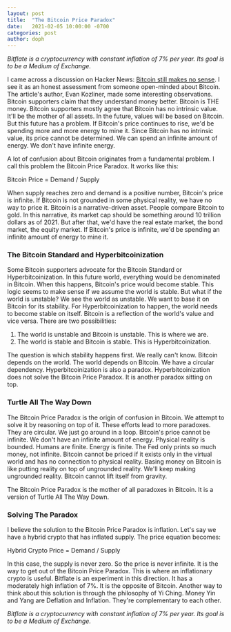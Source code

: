 ```yaml
---
layout: post
title:  "The Bitcoin Price Paradox"
date:   2021-02-05 10:00:00 -0700
categories: post
author: doph
---
```


*Bitflate is a cryptocurrency with constant inflation of 7% per year. Its goal is to be a Medium of Exchange.*

I came across a discussion on Hacker News: [Bitcoin still makes no sense](https://news.ycombinator.com/item?id=25319849). I see it as an honest assessment from someone open-minded about Bitcoin. The article's author, Evan Kozliner, made some interesting observations. Bitcoin supporters claim that they understand money better. Bitcoin is THE money. Bitcoin supporters mostly agree that Bitcoin has no intrinsic value. It'll be the mother of all assets. In the future, values will be based on Bitcoin. But this future has a problem. If Bitcoin's price continues to rise, we'd be spending more and more energy to mine it. Since Bitcoin has no intrinsic value, its price cannot be determined. We can spend an infinite amount of energy. We don't have infinite energy.

A lot of confusion about Bitcoin originates from a fundamental problem. I call this problem the Bitcoin Price Paradox. It works like this:

Bitcoin Price = Demand / Supply

When supply reaches zero and demand is a positive number, Bitcoin's price is infinite. If Bitcoin is not grounded in some physical reality, we have no way to price it. Bitcoin is a narrative-driven asset. People compare Bitcoin to gold. In this narrative, its market cap should be something around 10 trillion dollars as of 2021. But after that, we'd have the real estate market, the bond market, the equity market. If Bitcoin's price is infinite, we'd be spending an infinite amount of energy to mine it.

### The Bitcoin Standard and Hyperbitcoinization

Some Bitcoin supporters advocate for the Bitcoin Standard or Hyperbitcoinization. In this future world, everything would be denominated in Bitcoin. When this happens, Bitcoin's price would become stable. This logic seems to make sense if we assume the world is stable. But what if the world is unstable? We see the world as unstable. We want to base it on Bitcoin for its stability. For Hyperbitcoinization to happen, the world needs to become stable on itself. Bitcoin is a reflection of the world's value and vice versa. There are two possibilities:

1. The world is unstable and Bitcoin is unstable. This is where we are.
2. The world is stable and Bitcoin is stable. This is Hyperbitcoinization.

The question is which stability happens first. We really can't know. Bitcoin depends on the world. The world depends on Bitcoin. We have a circular dependency. Hyperbitcoinization is also a paradox. Hyperbitcoinization does not solve the Bitcoin Price Paradox. It is another paradox sitting on top.

### Turtle All The Way Down

The Bitcoin Price Paradox is the origin of confusion in Bitcoin. We attempt to solve it by reasoning on top of it. These efforts lead to more paradoxes. They are circular. We just go around in a loop. Bitcoin's price cannot be infinite. We don't have an infinite amount of energy. Physical reality is bounded. Humans are finite. Energy is finite. The Fed only prints so much money, not infinite. Bitcoin cannot be priced if it exists only in the virtual world and has no connection to physical reality. Basing money on Bitcoin is like putting reality on top of ungrounded reality. We'll keep making ungrounded reality. Bitcoin cannot lift itself from gravity.

The Bitcoin Price Paradox is the mother of all paradoxes in Bitcoin. It is a version of Turtle All The Way Down.

### Solving The Paradox

I believe the solution to the Bitcoin Price Paradox is inflation. Let's say we have a hybrid crypto that has inflated supply. The price equation becomes:

Hybrid Crypto Price = Demand / Supply

In this case, the supply is never zero. So the price is never infinite. It is the way to get out of the Bitcoin Price Paradox. This is where an inflationary crypto is useful. Bitflate is an experiment in this direction. It has a moderately high inflation of 7%. It is the opposite of Bitcoin. Another way to think about this solution is through the philosophy of Yi Ching. Money Yin and Yang are Deflation and Inflation. They're complementary to each other.

*Bitflate is a cryptocurrency with constant inflation of 7% per year. Its goal is to be a Medium of Exchange.*